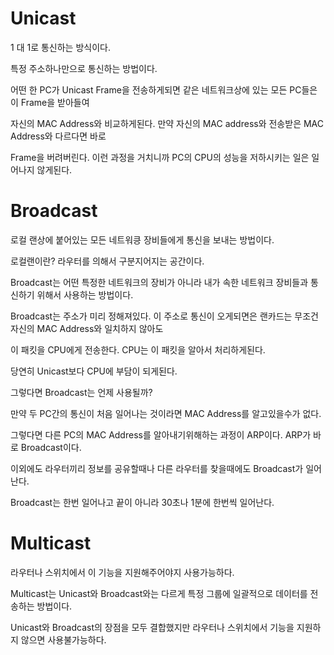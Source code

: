 # Unicast
1 대 1로 통신하는 방식이다.

특정 주소하나만으로 통신하는 방법이다.

어떤 한 PC가 Unicast Frame을 전송하게되면 같은 네트워크상에 있는 모든 PC들은 이 Frame을 받아들여

자신의 MAC Address와 비교하게된다. 만약 자신의 MAC address와 전송받은 MAC Address와 다르다면 바로

Frame을 버려버린다. 이런 과정을 거치니까 PC의 CPU의 성능을 저하시키는 일은 일어나지 않게된다.

# Broadcast
로컬 랜상에 붙어있는 모든 네트워킁 장비들에게 통신을 보내는 방법이다.

로컬랜이란? 라우터를 의해서 구분지어지는 공간이다.

Broadcast는 어떤 특정한 네트워크의 장비가 아니라 내가 속한 네트워크 장비들과 통신하기 위해서 사용하는 방법이다.

Broadcast는 주소가 미리 정해져있다. 이 주소로 통신이 오게되면은 랜카드는 무조건 자신의 MAC Address와 일치하지 않아도

이 패킷을 CPU에게 전송한다. CPU는 이 패킷을 알아서 처리하게된다.

당연히 Unicast보다 CPU에 부담이 되게된다.

그렇다면 Broadcast는 언제 사용될까?

만약 두 PC간의 통신이 처음 일어나는 것이라면 MAC Address를 알고있을수가 없다.

그렇다면 다른 PC의 MAC Address를 알아내기위해하는 과정이 ARP이다. ARP가 바로 Broadcast이다.

이외에도 라우터끼리 정보를 공유할때나 다른 라우터를 찾을때에도 Broadcast가 일어난다.

Broadcast는 한번 일어나고 끝이 아니라 30초나 1분에 한번씩 일어난다.

# Multicast
라우터나 스위치에서 이 기능을 지원해주어야지 사용가능하다.

Multicast는 Unicast와 Broadcast와는 다르게 특정 그룹에 일괄적으로 데이터를 전송하는 방법이다.

Unicast와 Broadcast의 장점을 모두 결합했지만 라우터나 스위치에서 기능을 지원하지 않으면 사용불가능하다.